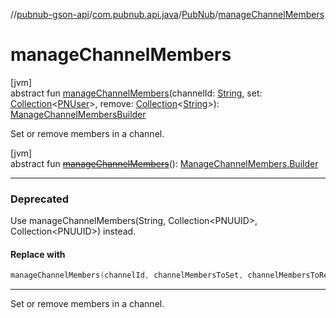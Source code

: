 //[pubnub-gson-api](../../../index.md)/[com.pubnub.api.java](../index.md)/[PubNub](index.md)/[manageChannelMembers](manage-channel-members.md)

# manageChannelMembers

[jvm]\
abstract fun [manageChannelMembers](manage-channel-members.md)(channelId: [String](https://kotlinlang.org/api/core/kotlin-stdlib/kotlin/-string/index.html), set: [Collection](https://kotlinlang.org/api/core/kotlin-stdlib/kotlin.collections/-collection/index.html)&lt;[PNUser](../../com.pubnub.api.java.models.consumer.objects_api.member/-p-n-user/index.md)&gt;, remove: [Collection](https://kotlinlang.org/api/core/kotlin-stdlib/kotlin.collections/-collection/index.html)&lt;[String](https://kotlinlang.org/api/core/kotlin-stdlib/kotlin/-string/index.html)&gt;): [ManageChannelMembersBuilder](../../com.pubnub.api.java.endpoints.objects_api.members/-manage-channel-members-builder/index.md)

Set or remove members in a channel.

[jvm]\
abstract fun [~~manageChannelMembers~~](manage-channel-members.md)(): [ManageChannelMembers.Builder](../../com.pubnub.api.java.endpoints.objects_api.members/-manage-channel-members/-builder/index.md)

---

### Deprecated

Use manageChannelMembers(String, Collection&lt;PNUUID&gt;, Collection&lt;PNUUID&gt;) instead.

#### Replace with

```kotlin
manageChannelMembers(channelId, channelMembersToSet, channelMembersToRemove)
```
---

Set or remove members in a channel.
